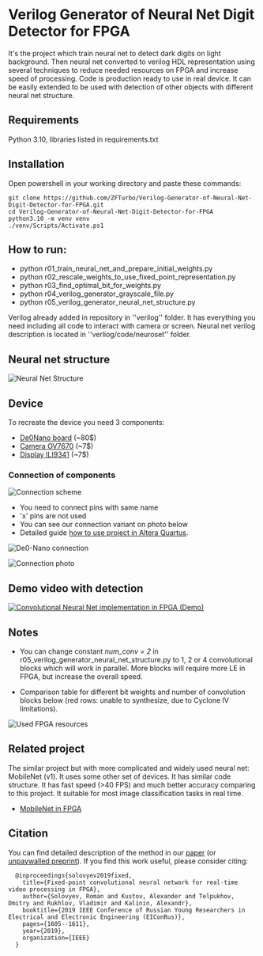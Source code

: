 # Verilog Generator of Neural Net Digit Detector for FPGA

It's the project which train neural net to detect dark digits on light background. Then neural net converted to
verilog HDL representation using several techniques to reduce needed resources on FPGA and increase speed of processing. Code is
production ready to use in real device. It can be easily extended to be used with detection of other objects with
different neural net structure.

## Requirements
Python 3.10, libraries listed in requirements.txt

## Installation
Open powershell in your working directory and paste these commands:
```
git clone https://github.com/ZFTurbo/Verilog-Generator-of-Neural-Net-Digit-Detector-for-FPGA.git
cd Verilog-Generator-of-Neural-Net-Digit-Detector-for-FPGA
python3.10 -m venv venv
./venv/Scripts/Activate.ps1
```

## How to run:
* python r01_train_neural_net_and_prepare_initial_weights.py
* python r02_rescale_weights_to_use_fixed_point_representation.py
* python r03_find_optimal_bit_for_weights.py
* python r04_verilog_generator_grayscale_file.py
* python r05_verilog_generator_neural_net_structure.py

Verilog already added in repository in ''verilog'' folder. It has everything you need including all code
to interact with camera or screen. Neural net verilog description is located in ''verliog/code/neuroset'' folder.

## Neural net structure

![Neural Net Structure](https://github.com/ZFTurbo/Verilog-Generator-of-Neural-Net-Digit-Detector-for-FPGA/blob/master/images/Neural-Net-Structure.png "Neural Net Structure")

## Device
To recreate the device you need 3 components:
* [De0Nano board](http://www.ti.com/lit/ug/tidu737/tidu737.pdf) (~80$)
* [Camera OV7670](https://www.voti.nl/docs/OV7670.pdf) (~7$)
* [Display ILI9341](https://cdn-shop.adafruit.com/datasheets/ILI9341.pdf) (~7$)

### Connection of components

![Connection scheme](https://github.com/ZFTurbo/Verilog-Generator-of-Neural-Net-Digit-Detector-for-FPGA/blob/master/images/Connection-scheme.png "Connection scheme")
* You need to connect pins with same name
* 'x' pins are not used
* You can see our connection variant on photo below
* Detailed guide [how to use project in Altera Quartus](https://github.com/ZFTurbo/Verilog-Generator-of-Neural-Net-Digit-Detector-for-FPGA/blob/master/README_QUARTUS.md).

![De0-Nano connection](https://github.com/ZFTurbo/Verilog-Generator-of-Neural-Net-Digit-Detector-for-FPGA/blob/master/images/Connect-Detailed.jpg "De0-Nano connection")

![Connection photo](https://github.com/ZFTurbo/Verilog-Generator-of-Neural-Net-Digit-Detector-for-FPGA/blob/master/images/Connection-photo.jpg "Connection photo")

## Demo video with detection

[![Convolutional Neural Net implementation in FPGA (Demo)](https://github.com/ZFTurbo/Verilog-Generator-of-Neural-Net-Digit-Detector-for-FPGA/blob/master/images/Video-screen.jpg)](https://www.youtube.com/watch?v=Lhnf596o0cc)

## Notes

* You can change constant _num_conv = 2_ in r05_verilog_generator_neural_net_structure.py to 1, 2 or 4 convolutional 
blocks which will work in parallel. More blocks will require more LE in FPGA, but increase the overall speed.

* Comparison table for different bit weights and number of convolution blocks below (red rows: unable to synthesize, due to Cyclone IV limitations).
   
![Used FPGA resources](https://github.com/ZFTurbo/Verilog-Generator-of-Neural-Net-Digit-Detector-for-FPGA/blob/master/images/Info-Table.png "Used FPGA resources")

## Related project

The similar project but with more complicated and widely used neural net: MobileNet (v1). It uses some other set of devices. It has similar code structure. It has fast speed (>40 FPS) and much better accuracy comparing to this project. It suitable for most image classification tasks in real time.

* [MobileNet in FPGA](https://github.com/ZFTurbo/MobileNet-in-FPGA)

## Citation

You can find detailed description of the method in our [paper](https://doi.org/10.1109/EIConRus.2019.8656778) (or [unpaywalled preprint](https://arxiv.org/abs/1808.09945)). If you find this work useful, please consider citing:

      @inproceedings{solovyev2019fixed,
        title={Fixed-point convolutional neural network for real-time video processing in FPGA},
        author={Solovyev, Roman and Kustov, Alexander and Telpukhov, Dmitry and Rukhlov, Vladimir and Kalinin, Alexandr},
        booktitle={2019 IEEE Conference of Russian Young Researchers in Electrical and Electronic Engineering (EIConRus)},
        pages={1605--1611},
        year={2019},
        organization={IEEE}
      }
   
